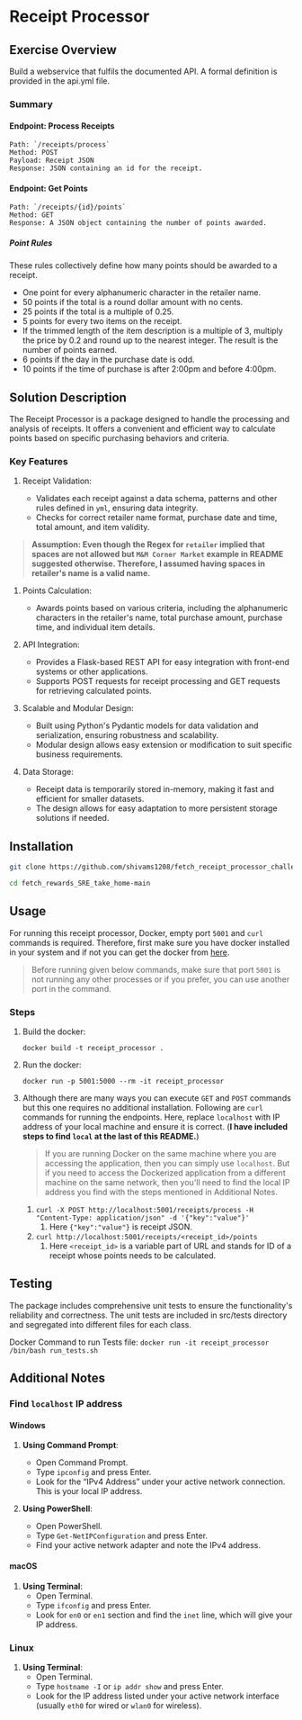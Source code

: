 # Receipt Processor

## Exercise Overview

Build a webservice that fulfils the documented API. A formal definition is provided in the api.yml file.

### Summary

#### Endpoint: Process Receipts
```
Path: `/receipts/process`
Method: POST
Payload: Receipt JSON
Response: JSON containing an id for the receipt.
```

#### Endpoint: Get Points
```
Path: `/receipts/{id}/points`
Method: GET
Response: A JSON object containing the number of points awarded.
```

##### Point Rules

These rules collectively define how many points should be awarded to a receipt.

* One point for every alphanumeric character in the retailer name.
* 50 points if the total is a round dollar amount with no cents.
* 25 points if the total is a multiple of 0.25.
* 5 points for every two items on the receipt.
* If the trimmed length of the item description is a multiple of 3, multiply the price by 0.2 and round up to the nearest integer. The result is the number of points earned.
* 6 points if the day in the purchase date is odd.
* 10 points if the time of purchase is after 2:00pm and before 4:00pm.

## Solution Description

The Receipt Processor is a package designed to handle the processing and analysis of receipts. It offers a convenient and efficient way to calculate points based on specific purchasing behaviors and criteria.

### Key Features

1. Receipt Validation:

   * Validates each receipt against a data schema, patterns and other rules defined in `yml`, ensuring data integrity.
   * Checks for correct retailer name format, purchase date and time, total amount, and item validity.
  > **Assumption: Even though the Regex for `retailer` implied that spaces are not allowed but `M&M Corner Market` example in README suggested otherwise. Therefore, I assumed having spaces in retailer's name is a valid name.**
  
1. Points Calculation:
   * Awards points based on various criteria, including the alphanumeric characters in the retailer's name, total purchase amount, purchase time, and individual item details.

2. API Integration:
   * Provides a Flask-based REST API for easy integration with front-end systems or other applications.
   * Supports POST requests for receipt processing and GET requests for retrieving calculated points. 
  
3. Scalable and Modular Design:
   * Built using Python's Pydantic models for data validation and serialization, ensuring robustness and scalability.
   * Modular design allows easy extension or modification to suit specific business requirements.
  
4. Data Storage:
   * Receipt data is temporarily stored in-memory, making it fast and efficient for smaller datasets.
   * The design allows for easy adaptation to more persistent storage solutions if needed.

## Installation
```bash
git clone https://github.com/shivams1208/fetch_receipt_processor_challenge.git

cd fetch_rewards_SRE_take_home-main
```

## Usage
For running this receipt processor, Docker, empty port `5001` and `curl` commands is required. Therefore, first make sure you have docker installed in your system and if not you can get the docker from [here](https://docs.docker.com/get-docker/).

> Before running given below commands, make sure that port `5001` is not running any other processes or if you prefer, you can use another port in the command.

### Steps
1. Build the docker:

   `docker build -t receipt_processor .`
2. Run the docker:

   `docker run -p 5001:5000 --rm -it receipt_processor`
3. Although there are many ways you can execute `GET` and `POST` commands but this one requires no additional installation. 
Following are `curl` commands for running the endpoints. Here, replace `localhost` with IP address of your local machine and ensure it is correct.  (**I have included steps to find `local` at the last of this README.**)

   > If you are running Docker on the same machine where you are accessing the application, then you can simply use `localhost`.
   But if you need to access the Dockerized application from a different machine on the same network, then you'll need to find the local IP address you find with the steps mentioned in Additional Notes.


   1. `curl -X POST http://localhost:5001/receipts/process -H "Content-Type: application/json" -d '{"key":"value"}'`
      1. Here `{"key":"value"}` is receipt JSON.
   2. `curl http://localhost:5001/receipts/<receipt_id>/points`
      1. Here `<receipt_id>` is a variable part of URL and stands for ID of a receipt whose points needs to be calculated.


## Testing

The package includes comprehensive unit tests to ensure the functionality's reliability and correctness. The unit tests are included in src/tests directory and segregated into different files for each class.

Docker Command to run Tests file:
`docker run -it receipt_processor /bin/bash run_tests.sh`

## Additional Notes

### Find `localhost` IP address

#### Windows

1. **Using Command Prompt**:
   - Open Command Prompt.
   - Type `ipconfig` and press Enter.
   - Look for the “IPv4 Address” under your active network connection. This is your local IP address.

2. **Using PowerShell**:
   - Open PowerShell.
   - Type `Get-NetIPConfiguration` and press Enter.
   - Find your active network adapter and note the IPv4 address.

#### macOS

1. **Using Terminal**:
   - Open Terminal.
   - Type `ifconfig` and press Enter.
   - Look for `en0` or `en1` section and find the `inet` line, which will give your IP address.

### Linux

1. **Using Terminal**:
   - Open Terminal.
   - Type `hostname -I` or `ip addr show` and press Enter.
   - Look for the IP address listed under your active network interface (usually `eth0` for wired or `wlan0` for wireless).